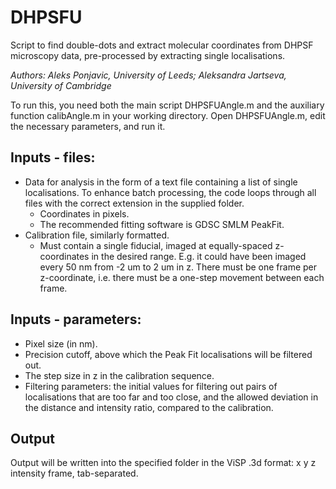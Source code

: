 # DHPSFU
Script to find double-dots and extract molecular coordinates from DHPSF microscopy data, pre-processed by extracting single localisations.

_Authors: Aleks Ponjavic, University of Leeds; Aleksandra Jartseva, University of Cambridge_

To run this, you need both the main script DHPSFUAngle.m and the auxiliary function calibAngle.m in your working directory. Open DHPSFUAngle.m, edit the necessary parameters, and run it.

## Inputs - files:
- Data for analysis in the form of a text file containing a list of single localisations. To enhance batch processing, the code loops through all files with the correct extension in the supplied folder.
  - Coordinates in pixels.
  - The recommended fitting software is GDSC SMLM PeakFit.
- Calibration file, similarly formatted.
  - Must contain a single fiducial, imaged at equally-spaced z-coordinates in the desired range. E.g. it could have been imaged every 50 nm from -2 um to 2 um in z. There must be one frame per z-coordinate, i.e. there must be a one-step movement between each frame.

## Inputs - parameters:
- Pixel size (in nm).
- Precision cutoff, above which the Peak Fit localisations will be filtered out.
- The step size in z in the calibration sequence.
- Filtering parameters: the initial values for filtering out pairs of localisations that are too far and too close, and the allowed deviation in the distance and intensity ratio, compared to the calibration.

## Output
Output will be written into the specified folder in the ViSP .3d format: x y z intensity frame, tab-separated.

